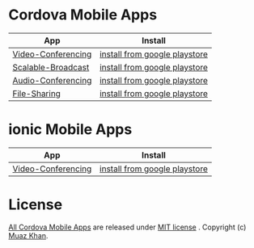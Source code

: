 # Cordova Mobile Apps

| App        | Install |
| ------------- |-------------|
| [Video-Conferencing](https://github.com/muaz-khan/cordova-mobile-apps/tree/master/video-conference) | [install from google playstore](https://play.google.com/store/apps/details?id=rmc3.videoconference) |
| [Scalable-Broadcast](https://github.com/muaz-khan/cordova-mobile-apps/tree/master/scalable-broadcast) | [install from google playstore](https://play.google.com/store/apps/details?id=com.webrtc.scalablebroadcast) |
| [Audio-Conferencing](https://github.com/muaz-khan/cordova-mobile-apps/tree/master/audio-conference) | [install from google playstore](https://play.google.com/store/apps/details?id=rmc3.audioconference) |
| [File-Sharing](https://github.com/muaz-khan/cordova-mobile-apps/tree/master/file-sharing) | [install from google playstore](https://play.google.com/store/apps/details?id=com.webrtc.experiment) |

# ionic Mobile Apps

| App        | Install |
| ------------- |-------------|
| [Video-Conferencing](https://github.com/muaz-khan/cordova-mobile-apps/tree/master/video-conference-ionic) | [install from google playstore](https://play.google.com/store/apps/details?id=com.ionic.conference) |

# License

[All Cordova Mobile Apps](https://github.com/muaz-khan/cordova-mobile-apps) are released under [MIT license](https://github.com/muaz-khan/cordova-mobile-apps/blob/master/LICENSE) . Copyright (c) [Muaz Khan](https://MuazKhan.com).
